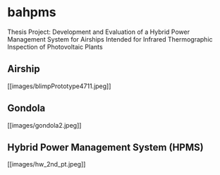 # bahpms

Thesis Project:  Development and Evaluation of a Hybrid Power Management System for Airships Intended for Infrared Thermographic Inspection of Photovoltaic Plants

## Airship
[[images/blimpPrototype4711.jpeg]]

## Gondola
[[images/gondola2.jpeg]]

## Hybrid Power Management System (HPMS)
[[images/hw_2nd_pt.jpeg]]
